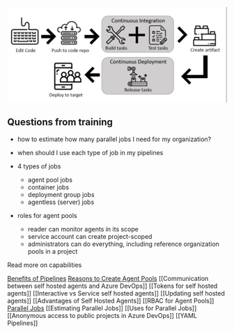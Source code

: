 ![](media/Pasted%20image%2020240805093540.png)

##  Questions from training
- how to estimate how many parallel jobs I need for my organization?
- when should I use each type of job in my pipelines

- 4 types of jobs
	- agent pool jobs
	- container jobs
	- deployment group jobs
	- agentless (server) jobs
- roles for agent pools
	- reader can monitor agents in its scope
	- service account can create project-scoped
	- administrators can do everything, including reference organization pools in a project

Read more on capabilities

[Benefits of Pipelines](Benefits%20of%20Pipelines.md)
[Reasons to Create Agent Pools](Reasons%20to%20Create%20Agent%20Pools.md)
[[Communication between self hosted agents and Azure DevOps]]
[[Tokens for self hosted agents]]
[[Interactive vs Service self hosted agents]]
[[Updating self hosted agents]]
[[Advantages of Self Hosted Agents]]
[[RBAC for Agent Pools]]
[Parallel Jobs](Parallel%20Jobs)
[[Estimating Parallel Jobs]]
[[Uses for Parallel Jobs]]
[[Anonymous access to public projects in Azure DevOps]]
[[YAML Pipelines]]